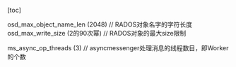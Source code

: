 [toc]

osd_max_object_name_len (2048)  // RADOS对象名字的字符长度
osd_max_write_size (2的90次幂)  // RADOS对象的最大size限制

ms_async_op_threads (3)  // asyncmessenger处理消息的线程数目，即Worker的个数
